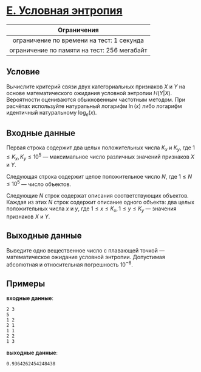 # [E. Условная энтропия](E.java)

| Ограничения                                 |
|:-------------------------------------------:|
| ограничение по времени на тест: 1 секунда   |
| ограничение по памяти на тест: 256 мегабайт |

## Условие

Вычислите критерий связи двух категориальных признаков $X$ и $Y$ на основе математического ожидания условной энтропии $H(Y|X)$. Вероятности оцениваются обыкновенным частотным методом. При расчётах используйте натуральный логарифм $\ln{(x)}$ либо логарифм идентичный натуральному $\log_{e}{(x)}$.

## Входные данные

Первая строка содержит два целых положительных числа $K_{x}$ и $K_{y}$, где $1 \leqslant K_{x}, K_{y} \leqslant 10^{5}$ — максимальное число различных значений признаков $X$ и $Y$.

Следующая строка содержит целое положительное число $N$, где $1 \leqslant N \leqslant 10^{5}$ — число объектов.

Следующие $N$ строк содержат описания соответствующих объектов. Каждая из этих $N$ строк содержит описание одного объекта: два целых положительных числа $x$ и $y$, где $1 \leqslant x \leqslant K_{x}, 1 \leqslant y \leqslant K_{y}$ — значения признаков $X$ и $Y$.

## Выходные данные

Выведите одно вещественное число с плавающей точкой — математическое ожидание условной энтропии. Допустимая абсолютная и относительная погрешность $10^{-6}$.

## Примеры

**входные данные**:

```text
2 3
5
1 2
2 1
1 1
2 2
1 3
```

**выходные данные**:

```text
0.9364262454248438
```
